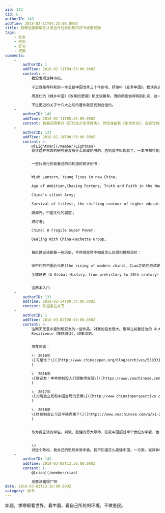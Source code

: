 ```yaml
---
aid: 112
cid: 6
authorID: 149
addTime: 2018-02-11T04:25:00.000Z
title: 有哪些能够帮忙认清当今社会形势的好书或者视频
tags:
    - 社会
    - 形势
    - 好书
    - 视频
comments:
    -
        authorID: 1
        addTime: 2018-02-11T04:53:00.000Z
        content: >-
            我没发现这种书哎。  

            不过我推荐科斯的一本总结中国改革三十年的书，好像叫《变革中国》。我读完之后的总体印象是，中国的改革主要是自下而上，并不是有一个总设计师设计的，下层的广泛尝试和上层的选择性推广，使得中国的改革异常成功。  

            周其仁的《城乡中国》《改革的逻辑》都比较推荐。周的调查做得特别扎实，这一点很推荐。  

            不过更近的关于十八大之后的著作就没找到合适的。
    -
        authorID: 149
        addTime: 2018-02-11T05:31:00.000Z
        content: 我最近刚看完《历代经济变革得失》，然后准备看《生而贫穷》，会感觉特别震撼。
    -
        authorID: 133
        addTime: 2018-02-14T00:33:00.000Z
        content: >-
            @[Lightman](/member/Lightman)
            现状这种东西的研究是没有什么现成的书的，否则就不叫现状了，一本书都只能是盲人摸象，看个局部。了解这些东西主要的方法还是“划线”，通过看历史并根据自己的经验来理解现状。


            一些片段化的我看过的和知道的现状的书：


            Wish Lantern, Young lives in new China;  

            Age of Ambition,Chasing Fortune, Truth and Faith in the New China;  

            China's silent Army;  

            Survival of fittest, the shifting contour of higher education;  

            殷海光，中国文化的展望；  

            燃灯者;  

            China: A Fragile Super Power;  

            Dealing With China-Hachette Group;


            最后建议还是看一些历史，不然很容易不知道怎么处理和理解现状：


            徐中约的中国近代史(the rising of modern china)，Ciao之前在测试硬盘的时候有分享  

            全球通史（A Global History，from prehistory to 20th century)


            这两本入门
    -
        authorID: 133
        addTime: 2018-02-14T00:34:00.000Z
        content: 欢迎各位补充
    -
        authorID: 1
        addTime: 2018-03-02T08:19:00.000Z
        content: >-
            这两天无意中查到黎安友的一些作品，对我的启发很大。很早之前看过他的 Authoritarian
            Resilience（推荐阅读），印象深刻。


            推荐阅读：  

            \- 2016年
            \[习是谁？\]([http://www.chinesepen.org/blog/archives/53833](http://www.chinesepen.org/blog/archives/53833)
            )  

            \- 2016年
            \[黎安友：中共体制没人们想象得衰弱\]([https://www.voachinese.com/a/nathan-authoritarian-regime-20160616/3379732.html](https://www.voachinese.com/a/nathan-authoritarian-regime-20160616/3379732.html)
            )  

            \- 2017年
            \[刘晓波之死和中国当局的恐惧\]([http://www.chinainperspective.com/ArtShow.aspx?AID=183591](http://www.chinainperspective.com/ArtShow.aspx?AID=183591)
            )  

            \- 2018年
            \[终身制会让习近平骑虎难下\]([https://www.voachinese.com/a/xi-20180227/4273796.html](https://www.voachinese.com/a/xi-20180227/4273796.html)
            )


            作为费正清的学生，刘瑜、张健的哥大导师，研究中国超过半个世纪的学者，他也是坦言：


            \>
            对这个政权，我自己的思想非常矛盾。我不知道怎么能懂中国。一方面，党政体制很强，另一方面，党政体制的弱势、弱点我也看不到。它不是衰弱，我可以说，苏联的党政体制到最后是非常衰弱，它自己不相信自己，而且经济也不发展，连苏联共产党员也不相信它。中国不一样，中国的党政体制看起来，从外面看还是很有活力。
    -
        authorID: 149
        addTime: 2018-03-02T13:36:00.000Z
        content: |-
            @[ciao](/member/ciao)

            老蔡涉猎很广呀
date: 2018-03-02T13:36:00.000Z
category: 读书
---
```


如题，求睁眼看世界，看中国，看自己所处的环境，不做愚民。
